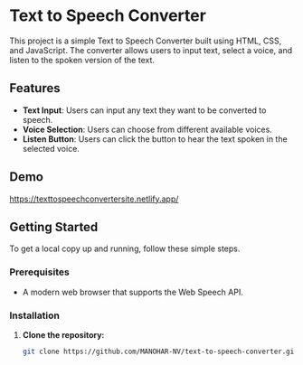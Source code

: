 # Text to Speech Converter

This project is a simple Text to Speech Converter built using HTML, CSS, and JavaScript. The converter allows users to input text, select a voice, and listen to the spoken version of the text.

## Features

- **Text Input**: Users can input any text they want to be converted to speech.
- **Voice Selection**: Users can choose from different available voices.
- **Listen Button**: Users can click the button to hear the text spoken in the selected voice.

## Demo

https://texttospeechconvertersite.netlify.app/

## Getting Started

To get a local copy up and running, follow these simple steps.

### Prerequisites

- A modern web browser that supports the Web Speech API.

### Installation

1. **Clone the repository:**

   ```sh
   git clone https://github.com/MANOHAR-NV/text-to-speech-converter.git
